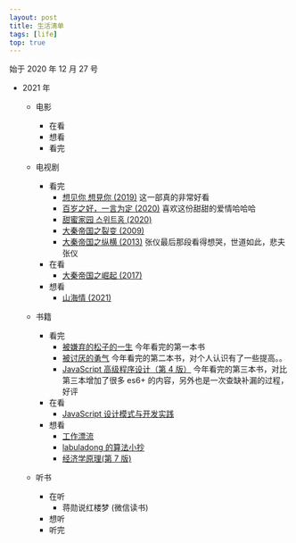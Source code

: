```yaml
---
layout: post
title: 生活清单
tags: [life]
top: true
---
```


始于 2020 年 12 月 27 号

- 2021 年

  - 电影

    - 在看
    - 想看
    - 看完

  - 电视剧

    - 看完
      - [想见你 想見你 (2019)](https://movie.douban.com/subject/30468961/) 这一部真的非常好看
      - [百岁之好，一言为定 (2020)](https://movie.douban.com/subject/34822374/) 喜欢这份甜甜的爱情哈哈哈
      - [甜蜜家园 스위트홈 (2020)](https://movie.douban.com/subject/34858078/)
      - [大秦帝国之裂变 (2009)](https://movie.douban.com/subject/3114220/)
      - [大秦帝国之纵横 (2013)](https://movie.douban.com/subject/4858790/) 张仪最后那段看得想哭，世道如此，悲夫张仪
    - 在看
      - [大秦帝国之崛起 (2017)](https://movie.douban.com/subject/5923466/)
    - 想看
      - [山海情 (2021)](https://movie.douban.com/subject/35033654/)

  - 书籍

    - 看完
      - [被嫌弃的松子的一生](https://book.douban.com/subject/25744411/) 今年看完的第一本书
      - [被讨厌的勇气](https://book.douban.com/subject/26369699/) 今年看完的第二本书，对个人认识有了一些提高。。
      - [JavaScript 高级程序设计（第 4 版）](https://book.douban.com/subject/35175321/?from=tag) 今年看完的第三本书，对比第三本增加了很多 es6+ 的内容，另外也是一次查缺补漏的过程，好评
    - 在看
      - [JavaScript 设计模式与开发实践](https://book.douban.com/subject/26382780/)
    - 想看
      - [工作漂流](https://book.douban.com/subject/33463965/)
      - [labuladong 的算法小抄](https://book.douban.com/subject/35252621/)
      - [经济学原理(第 7 版)](https://book.douban.com/subject/26435630/)

  - 听书
    - 在听
      - 蒋勋说红楼梦 (微信读书)
    - 想听
    - 听完
